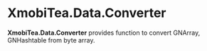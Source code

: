 # XmobiTea.Data.Converter

**XmobiTea.Data.Converter** provides function to convert GNArray, GNHashtable from byte array.
